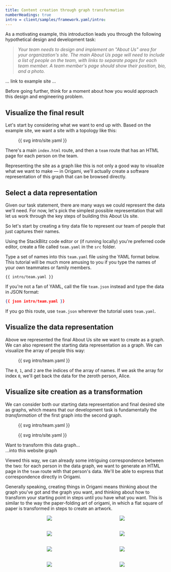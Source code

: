 ```yaml
---
title: Content creation through graph transformation
numberHeadings: true
intro = client/samples/framework.yaml/intro:
---
```


As a motivating example, this introduction leads you through the following hypothetical design and development task:

> _Your team needs to design and implement an "About Us" area for your organization's site. The main About Us page will need to include a list of people on the team, with links to separate pages for each team member. A team member's page should show their position, bio, and a photo._

... link to example site ...

Before going further, think for a moment about how you would approach this design and engineering problem.

## Visualize the final result

Let's start by considering what we want to end up with. Based on the example site, we want a site with a topology like this:

<figure>
{{ svg intro/site.yaml }}
</figure>

There's a main `index.html` route, and then a `team` route that has an HTML page for each person on the team.

Representing the site as a graph like this is not only a good way to visualize what we want to make — in Origami, we'll actually create a software representation of this graph that can be browsed directly.

## Select a data representation

Given our task statement, there are many ways we could represent the data we'll need. For now, let's pick the simplest possible representation that will let us work through the key steps of building this About Us site.

So let's start by creating a tiny data file to represent our team of people that just captures their names.

Using the StackBlitz code editor or (if running locally) you're preferred code editor, create a file called `team.yaml` in the `src` folder.

Type a set of names into this `team.yaml` file using the YAML format below. This tutorial will be much more amusing to you if you type the names of your own teammates or family members.

```\yaml
{{ intro/team.yaml }}
```

If you're not a fan of YAML, call the file `team.json` instead and type the data in JSON format:

```json
{{ json intro/team.yaml }}
```

If you go this route, use `team.json` wherever the tutorial uses `team.yaml`.

## Visualize the data representation

Above we represented the final About Us site we want to create as a graph. We can also represent the starting data representation as a graph. We can visualize the array of people this way:

<figure>
{{ svg intro/team.yaml }}
</figure>

The `0`, `1`, and `2` are the indices of the array of names. If we ask the array for index `0`, we'll get back the data for the zeroth person, Alice.

## Visualize site creation as a transformation

We can consider both our starting data representation and final desired site as graphs, which means that our development task is fundamentally the _transformation_ of the first graph into the second graph.

<div class="two-up">
  <figure>
    {{ svg intro/team.yaml }}
  </figure>
  <figure>
    {{ svg intro/site.yaml }}
  </figure>
  <figcaption>Want to transform this data graph…</figcaption>
  <figcaption>…into this website graph</figcaption>
</div>

Viewed this way, we can already some intriguing correspondence between the two: for each person in the data graph, we want to generate an HTML page in the `team` route with that person's data. We'll be able to express that correspondence directly in Origami.

Generally speaking, creating things in Origami means thinking about the graph you've got and the graph you want, and thinking about how to transform your starting point in steps until you have what you want. This is similar to the way the paper-folding art of origami, in which a flat square of paper is transformed in steps to create an artwork.

<figure style="align-items: center; display: grid; gap: 2rem; grid-template-columns: repeat(auto-fit, minmax(125px, 1fr)); justify-items: center;">
  <img src="/assets/heart/step1.svg">
  <img src="/assets/heart/step2.svg">
  <img src="/assets/heart/step3.svg">
  <img src="/assets/heart/step4.svg">
  <img src="/assets/heart/step5.svg">
  <img src="/assets/heart/step6.svg">
  <img src="/assets/heart/step7.svg">
  <img src="/assets/heart/step8.svg">
</figure>
